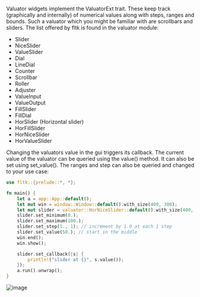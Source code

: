 Valuator widgets implement the ValuatorExt trait. These keep track (graphically and internally) of numerical values along with steps, ranges and bounds.
Such a valuator which you might be familiar with are scrollbars and sliders. The list offered by fltk is found in the valuator module:
- Slider
- NiceSlider
- ValueSlider
- Dial
- LineDial
- Counter
- Scrollbar
- Roller
- Adjuster
- ValueInput
- ValueOutput
- FillSlider
- FillDial
- HorSlider (Horizontal slider)
- HorFillSlider
- HorNiceSlider
- HorValueSlider

Changing the valuators value in the gui triggers its callback. The current value of the valuator can be queried using the value() method. It can also be set using set_value(). The ranges and step can also be queried and changed to your use case:
```rust
use fltk::{prelude::*, *};

fn main() {
    let a = app::App::default();
    let mut win = window::Window::default().with_size(400, 300);
    let mut slider = valuator::HorNiceSlider::default().with_size(400, 20).center_of_parent();
    slider.set_minimum(0.);
    slider.set_maximum(100.);
    slider.set_step(1., 1); // increment by 1.0 at each 1 step
    slider.set_value(50.); // start in the middle
    win.end();
    win.show();

    slider.set_callback(|s| {
        println!("slider at {}", s.value());
    });
    a.run().unwrap();
}
```

![image](https://user-images.githubusercontent.com/37966791/145727188-4ac06d45-7fd1-44f7-9adc-366d9bb79d8f.png)